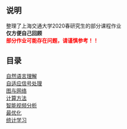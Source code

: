 ## <font face="楷体">说明</font>
整理了上海交通大学2020春研究生的部分课程作业  
**仅方便自己回顾**  
<font color='red'>**部分作业可能存在问题，请谨慎参考！！**</font>  

## <font face="楷体">目录</font>
[自然语言理解](https://github.com/Huntersxsx/SJTU_2020_Spring/tree/master/自然语言理解)  
[自适应信号处理](https://github.com/Huntersxsx/SJTU_2020_Spring/tree/master/自适应信号处理)  
[图与网络](https://github.com/Huntersxsx/SJTU_2020_Spring/tree/master/图与网络)  
[计算方法](https://github.com/Huntersxsx/SJTU_2020_Spring/tree/master/计算方法)  
[智能视频分析](https://github.com/Huntersxsx/SJTU_2020_Spring/tree/master/智能视频分析)  
[最优化](https://github.com/Huntersxsx/SJTU_2020_Spring/tree/master/最优化)  
[统计学习](https://github.com/Huntersxsx/SJTU_2020_Spring/tree/master/统计学习)  